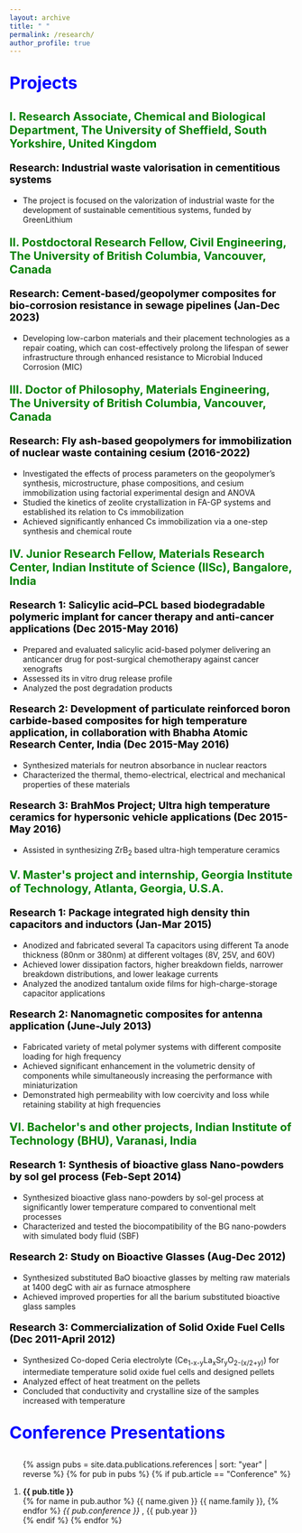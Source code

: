 ```yaml
---
layout: archive
title: " "
permalink: /research/
author_profile: true
---
```

<p style="text-align:left; color:Blue; font-size:30px; font-weight:bold;"> Projects </p>

<p style="text-align:left; color: Green; font-size:20px; font-weight:bold;"> I. Research Associate, Chemical and Biological Department, The University of Sheffield, South Yorkshire, United Kingdom </p>

<p style="text-align:left; color: black; font-size:18px; font-weight:bold;"> Research: Industrial waste valorisation in cementitious systems </p>

* The project is focused on the valorization of industrial waste for the development of sustainable cementitious systems, funded by GreenLithium



<p style="text-align:left; color: Green; font-size:20px; font-weight:bold;"> II. Postdoctoral Research Fellow, Civil Engineering, The University of British Columbia, Vancouver, Canada </p>

<p style="text-align:left; color: black; font-size:18px; font-weight:bold;"> Research: Cement-based/geopolymer composites for bio-corrosion resistance in sewage pipelines (Jan-Dec 2023) </p>

* Developing low-carbon materials and their placement technologies as a repair coating, which can cost-effectively prolong the lifespan of sewer infrastructure through enhanced resistance to Microbial Induced Corrosion (MIC)






<p style="text-align:left; color: Green; font-size:20px; font-weight:bold;"> III. Doctor of Philosophy, Materials Engineering, The University of British Columbia, Vancouver, Canada </p>

<p style="text-align:left; color: black; font-size:18px; font-weight:bold;"> Research: Fly ash-based geopolymers for immobilization of nuclear waste containing cesium (2016-2022) </p>

 *	Investigated the effects of process parameters on the geopolymer’s synthesis, microstructure, phase compositions, and cesium immobilization using factorial experimental design and ANOVA
 *	Studied the kinetics of zeolite crystallization in FA-GP systems and established its relation to Cs immobilization
 *	Achieved significantly enhanced Cs immobilization via a one-step synthesis and chemical route 
 






<p style="text-align:left; color: Green; font-size:20px; font-weight:bold;"> IV. Junior Research Fellow, Materials Research Center, Indian Institute of Science (IISc), Bangalore, India </p>

<p style="text-align:left; color: black; font-size:18px; font-weight:bold;"> Research 1: Salicylic acid–PCL based biodegradable polymeric implant for cancer therapy and anti-cancer applications (Dec 2015-May 2016) </p>

   * Prepared and evaluated salicylic acid-based polymer delivering an anticancer drug for post-surgical chemotherapy against cancer xenografts
   * Assessed its in vitro drug release profile
   * Analyzed the post degradation products

<p style="text-align:left; color: black; font-size:18px; font-weight:bold;"> Research 2: Development of particulate reinforced boron carbide-based composites for high temperature application, in collaboration with Bhabha Atomic Research Center, India (Dec 2015-May 2016) </p>

   * Synthesized materials for neutron absorbance in nuclear reactors
   * Characterized the thermal, themo-electrical, electrical and mechanical properties of these materials 

<p style="text-align:left; color: black; font-size:18px; font-weight:bold;"> Research 3: BrahMos Project; Ultra high temperature ceramics for hypersonic vehicle applications (Dec 2015-May 2016)</p>

 * Assisted in synthesizing ZrB<sub>2</sub> based ultra-high temperature ceramics


<p style="text-align:left; color: Green; font-size:20px; font-weight:bold;"> V. Master's project and internship, Georgia Institute of Technology, Atlanta, Georgia, U.S.A.  </p>

<p style="text-align:left; color: black; font-size:18px; font-weight:bold;"> Research 1: Package integrated high density thin capacitors and inductors (Jan-Mar 2015) </p>

   * Anodized and fabricated several Ta capacitors using different Ta anode thickness (80nm or 380nm) at different voltages (8V, 25V, and 60V)
   * Achieved lower dissipation factors, higher breakdown fields, narrower breakdown distributions, and lower leakage currents
   * Analyzed the anodized tantalum oxide films for high-charge-storage capacitor applications

<p style="text-align:left; color: black; font-size:18px; font-weight:bold;"> Research 2: Nanomagnetic composites for antenna application (June-July 2013) </p>

 * Fabricated variety of metal polymer systems with different composite loading for high frequency
 *	Achieved significant enhancement in the volumetric density of components while simultaneously increasing the performance with miniaturization 
 *	Demonstrated high permeability with low coercivity and loss while retaining stability at high frequencies




<p style="text-align:left; color: Green; font-size:20px; font-weight:bold;"> VI. Bachelor's and other projects, Indian Institute of Technology (BHU), Varanasi, India  </p>

<p style="text-align:left; color: black; font-size:18px; font-weight:bold;"> Research 1: Synthesis of bioactive glass Nano-powders by sol gel process (Feb-Sept 2014) </p>

 *	Synthesized bioactive glass nano-powders by sol-gel process at significantly lower temperature compared to conventional melt processes
 *	Characterized and tested the biocompatibility of the BG nano-powders with simulated body fluid (SBF) 

<p style="text-align:left; color: black; font-size:18px; font-weight:bold;"> Research 2: Study on Bioactive Glasses (Aug-Dec 2012) </p>

 *	Synthesized substituted BaO bioactive glasses by melting raw materials at 1400 degC with air as furnace atmosphere 
 *	Achieved improved properties for all the barium substituted bioactive glass samples

<p style="text-align:left; color: black; font-size:18px; font-weight:bold;"> Research 3: Commercialization of Solid Oxide Fuel Cells (Dec 2011-April 2012) </p>

 *	Synthesized Co-doped Ceria electrolyte (Ce<sub>1-x-y</sub>La<sub>x</sub>Sr<sub>y</sub>O<sub>2-(x/2+y)</sub>) for intermediate temperature solid oxide fuel cells and designed pellets
 *	Analyzed effect of heat treatment on the pellets
 *	Concluded that conductivity and crystalline size of the samples increased with temperature


<p style="text-align:left; color:Blue; font-size:30px; font-weight:bold;"> Conference Presentations </p>

<ol>

{% assign pubs = site.data.publications.references | sort: "year" | reverse %}
{% for pub in pubs %}
   {% if pub.article == "Conference" %}
      <li>
         <b> {{ pub.title }} </b>
         <br>
         {% for name in pub.author %}
            {{ name.given }} {{ name.family }},
         {% endfor %}
         <i> {{ pub.conference }} </i>,
         {{ pub.year }}
      </li>
   {% endif %}
{% endfor %}

</ol>


<!-- # xxx

1. **xxx-1**
   * laskhsaldkhg
   * asgsadgsag
   * asdgsagdsadg


2. **xxx-2**
   * laskhsaldkhg
   * asgsadgsag
   * asdgsagdsadg -->
